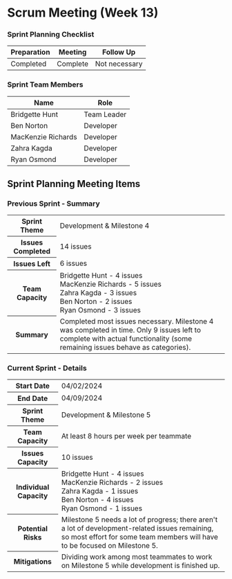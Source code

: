 # Scrum Meeting (Week 13)

### Sprint Planning Checklist
| Preparation | Meeting | Follow Up |
| --- | --- | --- |
| Completed | Complete | Not necessary | 

### Sprint Team Members
| Name               | Role        |
|--------------------|-------------|
| Bridgette Hunt     | Team Leader |
| Ben Norton         | Developer   |
| MacKenzie Richards | Developer   |
| Zahra Kagda        | Developer   |
| Ryan Osmond        | Developer   |

## Sprint Planning Meeting Items

### Previous Sprint - Summary
<table>
  <tr>
    <th>Sprint Theme</th>
    <td>Development & Milestone 4</td>
  </tr>
  <tr>
    <th>Issues Completed</th>
    <td>14 issues</td>
  </tr>
  <tr>
    <th>Issues Left</th>
    <td>6 issues</td>
  </tr>
  <tr>
    <th>Team Capacity</th>
    <td>
      Bridgette Hunt - 4 issues<br>
      MacKenzie Richards - 5 issues<br>
      Zahra Kagda - 3 issues<br>
      Ben Norton - 2 issues<br>
      Ryan Osmond - 3 issues
    </td>
  </tr>
  <tr>
    <th>Summary</th>
    <td>Completed most issues necessary. Milestone 4 was completed in time. Only 9 issues left to complete with actual functionality (some remaining issues behave as categories).</td>
  </tr>
</table>

### Current Sprint - Details
<table>
  <tr>
    <th>Start Date</th>
    <td>04/02/2024</td>
  </tr>
  <tr>
    <th>End Date</th>
    <td>04/09/2024</td>
  </tr>
  <tr>
    <th>Sprint Theme</th>
    <td>Development & Milestone 5</td>
  </tr>
  <tr>
    <th>Team Capacity</th>
    <td>At least 8 hours per week per teammate</td>
  </tr>
  <tr>
    <th>Issues Capacity</th>
    <td>10 issues</td>
  </tr>
  <tr>
    <th>Individual Capacity</th>
    <td>
      Bridgette Hunt - 4 issues<br> 
      MacKenzie Richards - 2 issues<br> 
      Zahra Kagda - 1 issues<br> 
      Ben Norton - 4 issues<br> 
      Ryan Osmond - 1 issues 
    </td>
  </tr>
  <tr>
    <th>Potential Risks</th>
    <td>Milestone 5 needs a lot of progress; there aren't a lot of development-related issues remaining, so most effort for some team members will have to be focused on Milestone 5.</td>
  </tr>
  <tr>
    <th>Mitigations</th>
    <td>Dividing work among most teammates to work on Milestone 5 while development is finished up.</td>
  </tr>
</table>
